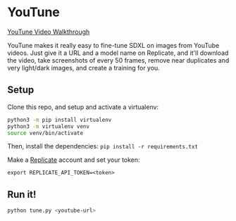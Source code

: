 # YouTune

[YouTune Video Walkthrough](https://www.loom.com/share/193fa040b8074f44bb5ddabd4dd42b01?sid=4b09aa1b-5cd6-4e4f-a538-d3d62cb1bdc0)

YouTune makes it really easy to fine-tune SDXL on images from YouTube videos. Just give it a URL and a model name on Replicate, and it'll download the video, take screenshots of every 50 frames, remove near duplicates and very light/dark images, and create a training for you.

## Setup

Clone this repo, and setup and activate a virtualenv:

```bash
python3 -m pip install virtualenv
python3 -m virtualenv venv
source venv/bin/activate
```

Then, install the dependencies:
`pip install -r requirements.txt`

Make a [Replicate](https://replicate) account and set your token:

`export REPLICATE_API_TOKEN=<token>`

## Run it!

```bash
python tune.py <youtube-url>
```
